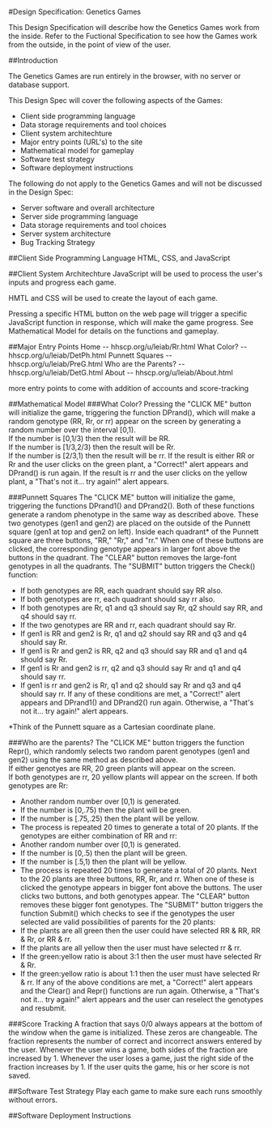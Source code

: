#Design Specification: Genetics Games

This Design Specification will describe how the Genetics Games work from the inside.  Refer to the Fuctional Specification to see how the Games work from the outside, in the point of view of the user.


##Introduction

The Genetics Games are run entirely in the browser, with no server or database support.

This Design Spec will cover the following aspects of the Games:

* Client side programming language
* Data storage requirements and tool choices
* Client system architechture
* Major entry points (URL's) to the site
* Mathematical model for gameplay
* Software test strategy
* Software deployment instructions

The following do not apply to the Genetics Games and will not be discussed in the Design Spec:

* Server software and overall architecture
* Server side programming language
* Data storage requirements and tool choices
* Server system architecture
* Bug Tracking Strategy


##Client Side Programming Language
HTML, CSS, and JavaScript

##Client System Architechture
JavaScript will be used to process the user's inputs and progress each game.

HMTL and CSS will be used to create the layout of each game.  

Pressing a specific HTML button on the web page will trigger a specific JavaScript function in response, which will make the game progress.  See Mathematical Model for details on the functions and gameplay.

##Major Entry Points
Home -- hhscp.org/u/leiab/Rr.html
What Color? -- hhscp.org/u/leiab/DetPh.html
Punnett Squares -- hhscp.org/u/leiab/PreG.html
Who are the Parents? -- hhscp.org/u/leiab/DetG.html
About -- hhscp.org/u/leiab/About.html

more entry points to come with addition of accounts and score-tracking

##Mathematical Model 
###What Color?
Pressing the "CLICK ME" button will initialize the game, triggering the function DPrand(), which will make a random genotype (RR, Rr, or rr) appear on the screen by generating a random number over the interval [0,1).  
If the number is [0,1/3) then the result will be RR.  
If the number is [1/3,2/3) then the result will be Rr.  
If the number is [2/3,1) then the result will be rr.
If the result is either RR or Rr and the user clicks on the green plant, a "Correct!" alert appears and DPrand() is run again.
If the result is rr and the user clicks on the yellow plant, a "That's not it... try again!" alert appears.

###Punnett Squares
The "CLICK ME" button will initialize the game, triggering the functions DPrand1() and DPrand2().  Both of these functions generate a random phenotype in the same way as described above.  These two genotypes (gen1 and gen2) are placed on the outside of the Punnett square (gen1 at top and gen2 on left).
Inside each quadrant* of the Punnett square are three buttons, "RR," "Rr," and "rr."  When one of these buttons are clicked, the corresponding genotype appears in larger font above the buttons in the quadrant.
The "CLEAR" button removes the large-font genotypes in all the quadrants.
The "SUBMIT" button triggers the Check() function:
* If both genotypes are RR, each quadrant should say RR also.
* If both genotypes are rr, each quadrant should say rr also.
* If both genotypes are Rr, q1 and q3 should say Rr, q2 should say RR, and q4 should say rr.
* If the two genotypes are RR and rr, each quadrant should say Rr.
* If gen1 is RR and gen2 is Rr, q1 and q2 should say RR and q3 and q4 should say Rr.
* If gen1 is Rr and gen2 is RR, q2 and q3 should say RR and q1 and q4 should say Rr.
* If gen1 is Rr and gen2 is rr, q2 and q3 should say Rr and q1 and q4 should say rr.
* If gen1 is rr and gen2 is Rr, q1 and q2 should say Rr and q3 and q4 should say rr.
If any of these conditions are met, a "Correct!" alert appears and DPrand1() and DPrand2() run again.
Otherwise, a "That's not it... try again!" alert appears.

*Think of the Punnett square as a Cartesian coordinate plane.

###Who are the parents?
The "CLICK ME" button triggers the function Repr(), which randomly selects two random parent genotypes (gen1 and gen2) using the same method as described above.  
If either genotyes are RR, 20 green plants will appear on the screen.  
If both genotypes are rr, 20 yellow plants will appear on the screen.
If both genotypes are Rr:
* Another random number over [0,1) is generated.
* If the number is [0,.75) then the plant will be green.
* If the number is [.75,.25) then the plant will be yellow.
* The process is repeated 20 times to generate a total of 20 plants.
If the genotypes are either combination of RR and rr:
* Another random number over [0,1) is generated.
* If the number is [0,.5) then the plant will be green.
* If the number is [.5,1) then the plant will be yellow.
* The process is repeated 20 times to generate a total of 20 plants.
Next to the 20 plants are three buttons, RR, Rr, and rr.  When one of these is clicked the genotype appears in bigger font above the buttons.  The user clicks two buttons, and both genotypes appear.
The "CLEAR" button removes these bigger font genotypes.
The "SUBMIT" button triggers the function Submit() which checks to see if the genotypes the user selected are valid possibilities of parents for the 20 plants:
* If the plants are all green then the user could have selected RR & RR, RR & Rr, or RR & rr.
* If the plants are all yellow then the user must have selected rr & rr.
* If the green:yellow ratio is about 3:1 then the user must have selected Rr & Rr.
* If the green:yellow ratio is about 1:1 then the user must have selected Rr & rr.
If any of the above conditions are met, a "Correct!" alert appears and the Clear() and Repr() functions are run again.
Otherwise, a "That's not it... try again!" alert appears and the user can reselect the genotypes and resubmit.

###Score Tracking
A fraction that says 0/0 always appears at the bottom of the window when the game is initialized.  These zeros are changeable.  The fraction represents the number of correct and incorrect answers entered by the user.
Whenever the user wins a game, both sides of the fraction are increased by 1.
Whenever the user loses a game, just the right side of the fraction increases by 1.
If the user quits the game, his or her score is not saved.  


##Software Test Strategy
Play each game to make sure each runs smoothly without errors.

##Software Deployment Instructions
